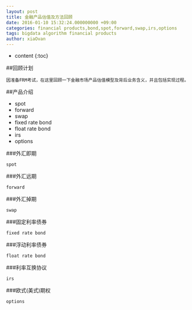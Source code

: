 ```yaml
---
layout: post
title: 金融产品估值及方法回顾
date: 2016-01-10 15:32:24.000000000 +09:00
categories: financial products,bond,spot,forward,swap,irs,options 
tags: bigdata algorithm financial products
author: xiaOvan
---
```


* content
{:toc}

##回顾计划

	因准备FRM考试，在这里回顾一下金融市场产品估值模型及背后业务含义，并且包括实现过程。


##产品介绍

* spot
* forward
* swap
* fixed rate bond
* float rate bond
* irs
* options

###外汇即期

	spot

###外汇远期

	forward

###外汇掉期

	swap

###固定利率债券

	fixed rate bond

###浮动利率债券

	float rate bond

###利率互换协议
	
	irs

###欧式(美式)期权
	
	options

